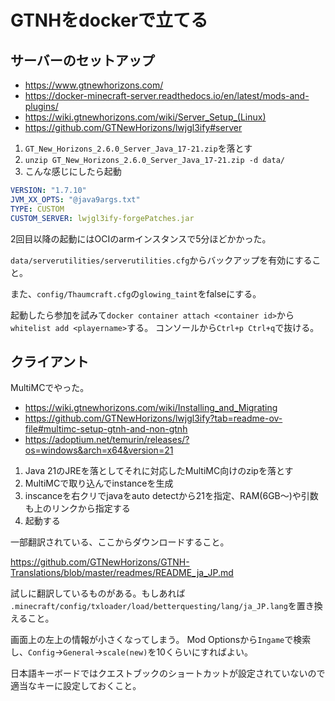 # GTNHをdockerで立てる

## サーバーのセットアップ

- https://www.gtnewhorizons.com/
- https://docker-minecraft-server.readthedocs.io/en/latest/mods-and-plugins/
- https://wiki.gtnewhorizons.com/wiki/Server_Setup_(Linux)
- https://github.com/GTNewHorizons/lwjgl3ify#server

1. `GT_New_Horizons_2.6.0_Server_Java_17-21.zip`を落とす
2. `unzip GT_New_Horizons_2.6.0_Server_Java_17-21.zip -d data/`
3. こんな感じにしたら起動
```yml
VERSION: "1.7.10"
JVM_XX_OPTS: "@java9args.txt"
TYPE: CUSTOM
CUSTOM_SERVER: lwjgl3ify-forgePatches.jar
```

2回目以降の起動にはOCIのarmインスタンスで5分ほどかかった。

`data/serverutilities/serverutilities.cfg`からバックアップを有効にすること。

また、`config/Thaumcraft.cfg`の`glowing_taint`をfalseにする。

起動したら参加を試みて`docker container attach <container id>`から`whitelist add <playername>`する。
コンソールから`Ctrl+p Ctrl+q`で抜ける。

## クライアント

MultiMCでやった。

- https://wiki.gtnewhorizons.com/wiki/Installing_and_Migrating
- https://github.com/GTNewHorizons/lwjgl3ify?tab=readme-ov-file#multimc-setup-gtnh-and-non-gtnh
- https://adoptium.net/temurin/releases/?os=windows&arch=x64&version=21

1. Java 21のJREを落としてそれに対応したMultiMC向けのzipを落とす
1. MultiMCで取り込んでinstanceを生成
1. inscanceを右クリでjavaをauto detectから21を指定、RAM(6GB～)や引数も上のリンクから指定する
1. 起動する

一部翻訳されている、ここからダウンロードすること。

https://github.com/GTNewHorizons/GTNH-Translations/blob/master/readmes/README_ja_JP.md

試しに翻訳しているものがある。もしあれば
`.minecraft/config/txloader/load/betterquesting/lang/ja_JP.lang`を置き換えること。

画面上の左上の情報が小さくなってしまう。
Mod Optionsから`Ingame`で検索し、`Config`→`General`→`scale(new)`を10くらいにすればよい。

日本語キーボードではクエストブックのショートカットが設定されていないので適当なキーに設定しておくこと。
